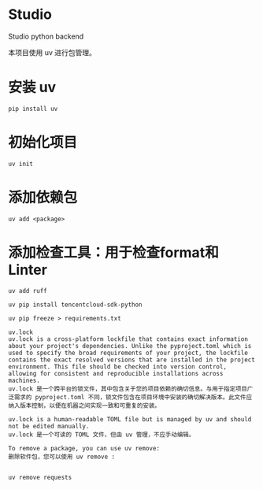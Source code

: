 # Studio

Studio python backend

本项目使用 uv 进行包管理。

# 安装 uv
```
pip install uv
```

# 初始化项目
```
uv init
```


# 添加依赖包
```
uv add <package>
```

# 添加检查工具：用于检查format和Linter
```
uv add ruff
```

```
uv pip install tencentcloud-sdk-python
```


```
uv pip freeze > requirements.txt
```

```
uv.lock
uv.lock is a cross-platform lockfile that contains exact information about your project's dependencies. Unlike the pyproject.toml which is used to specify the broad requirements of your project, the lockfile contains the exact resolved versions that are installed in the project environment. This file should be checked into version control, allowing for consistent and reproducible installations across machines.
uv.lock 是一个跨平台的锁文件，其中包含关于您的项目依赖的确切信息。与用于指定项目广泛需求的 pyproject.toml 不同，锁文件包含在项目环境中安装的确切解决版本。此文件应纳入版本控制，以便在机器之间实现一致和可重复的安装。

uv.lock is a human-readable TOML file but is managed by uv and should not be edited manually.
uv.lock 是一个可读的 TOML 文件，但由 uv 管理，不应手动编辑。
```


```
To remove a package, you can use uv remove:
删除软件包，您可以使用 uv remove :


uv remove requests
```